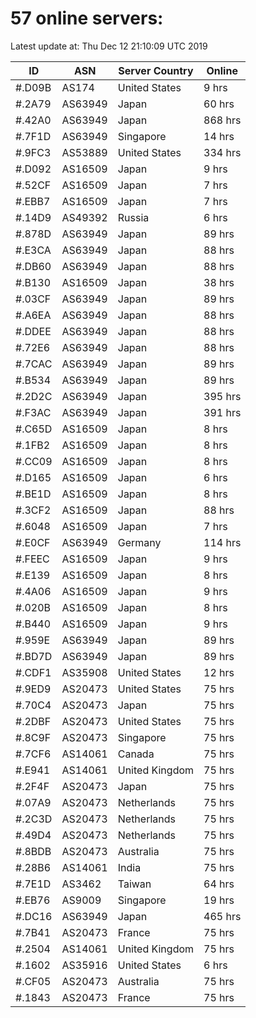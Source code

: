 # 57 online servers:

Latest update at: Thu Dec 12 21:10:09 UTC 2019

| ID | ASN | Server Country | Online |
| -- | --- | -------------- | ------ |
| #.D09B | AS174 | United States | 9 hrs |
| #.2A79 | AS63949 | Japan | 60 hrs |
| #.42A0 | AS63949 | Japan | 868 hrs |
| #.7F1D | AS63949 | Singapore | 14 hrs |
| #.9FC3 | AS53889 | United States | 334 hrs |
| #.D092 | AS16509 | Japan | 9 hrs |
| #.52CF | AS16509 | Japan | 7 hrs |
| #.EBB7 | AS16509 | Japan | 7 hrs |
| #.14D9 | AS49392 | Russia | 6 hrs |
| #.878D | AS63949 | Japan | 89 hrs |
| #.E3CA | AS63949 | Japan | 88 hrs |
| #.DB60 | AS63949 | Japan | 88 hrs |
| #.B130 | AS16509 | Japan | 38 hrs |
| #.03CF | AS63949 | Japan | 89 hrs |
| #.A6EA | AS63949 | Japan | 88 hrs |
| #.DDEE | AS63949 | Japan | 88 hrs |
| #.72E6 | AS63949 | Japan | 88 hrs |
| #.7CAC | AS63949 | Japan | 89 hrs |
| #.B534 | AS63949 | Japan | 89 hrs |
| #.2D2C | AS63949 | Japan | 395 hrs |
| #.F3AC | AS63949 | Japan | 391 hrs |
| #.C65D | AS16509 | Japan | 8 hrs |
| #.1FB2 | AS16509 | Japan | 8 hrs |
| #.CC09 | AS16509 | Japan | 8 hrs |
| #.D165 | AS16509 | Japan | 6 hrs |
| #.BE1D | AS16509 | Japan | 8 hrs |
| #.3CF2 | AS16509 | Japan | 88 hrs |
| #.6048 | AS16509 | Japan | 7 hrs |
| #.E0CF | AS63949 | Germany | 114 hrs |
| #.FEEC | AS16509 | Japan | 9 hrs |
| #.E139 | AS16509 | Japan | 8 hrs |
| #.4A06 | AS16509 | Japan | 9 hrs |
| #.020B | AS16509 | Japan | 8 hrs |
| #.B440 | AS16509 | Japan | 9 hrs |
| #.959E | AS63949 | Japan | 89 hrs |
| #.BD7D | AS63949 | Japan | 89 hrs |
| #.CDF1 | AS35908 | United States | 12 hrs |
| #.9ED9 | AS20473 | United States | 75 hrs |
| #.70C4 | AS20473 | Japan | 75 hrs |
| #.2DBF | AS20473 | United States | 75 hrs |
| #.8C9F | AS20473 | Singapore | 75 hrs |
| #.7CF6 | AS14061 | Canada | 75 hrs |
| #.E941 | AS14061 | United Kingdom | 75 hrs |
| #.2F4F | AS20473 | Japan | 75 hrs |
| #.07A9 | AS20473 | Netherlands | 75 hrs |
| #.2C3D | AS20473 | Netherlands | 75 hrs |
| #.49D4 | AS20473 | Netherlands | 75 hrs |
| #.8BDB | AS20473 | Australia | 75 hrs |
| #.28B6 | AS14061 | India | 75 hrs |
| #.7E1D | AS3462 | Taiwan | 64 hrs |
| #.EB76 | AS9009 | Singapore | 19 hrs |
| #.DC16 | AS63949 | Japan | 465 hrs |
| #.7B41 | AS20473 | France | 75 hrs |
| #.2504 | AS14061 | United Kingdom | 75 hrs |
| #.1602 | AS35916 | United States | 6 hrs |
| #.CF05 | AS20473 | Australia | 75 hrs |
| #.1843 | AS20473 | France | 75 hrs |

